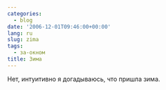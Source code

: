 ```yaml
---
categories:
  - blog
date: '2006-12-01T09:46:00+00:00'
lang: ru
slug: zima
tags:
  - за-окном
title: Зима
---
```




Нет, интуитивно я догадываюсь, что пришла зима.